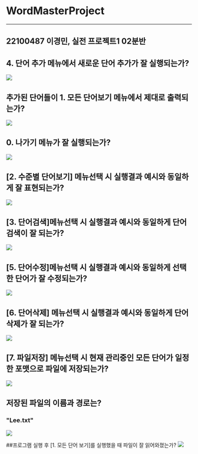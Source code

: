# WordMasterProject
---
22100487 이경민, 실전 프로젝트1 02분반
---

## 4. 단어 추가 메뉴에서 새로운 단어 추가가 잘 실행되는가?

<img src = "https://github.com/ChilsungCider/WordMasterProject/blob/master/Screenshot/%E1%84%83%E1%85%A1%E1%86%AB%E1%84%8B%E1%85%A5%E1%84%8E%E1%85%AE%E1%84%80%E1%85%A1.png?raw=true">

## 추가된 단어들이 1. 모든 단어보기 메뉴에서 제대로 출력되는가?

<img src = "https://github.com/ChilsungCider/WordMasterProject/blob/master/Screenshot/%E1%84%86%E1%85%A9%E1%84%83%E1%85%B3%E1%86%AB%20%E1%84%83%E1%85%A1%E1%86%AB%E1%84%8B%E1%85%A5%E1%84%87%E1%85%A9%E1%84%80%E1%85%B5.png?raw=true">

## 0. 나가기 메뉴가 잘 실행되는가?
<img src = "https://github.com/ChilsungCider/WordMasterProject/blob/master/Screenshot/%E1%84%82%E1%85%A1%E1%84%80%E1%85%A1%E1%84%80%E1%85%B5.png?raw=true">

## [2. 수준별 단어보기] 메뉴선택 시 실행결과 예시와 동일하게 잘 표현되는가?
<img src = "https://github.com/ChilsungCider/WordMasterProject/blob/master/Screenshot/2%20%E1%84%89%E1%85%B5%E1%86%AF%E1%84%92%E1%85%A2%E1%86%BC%E1%84%92%E1%85%AA%E1%84%86%E1%85%A7%E1%86%AB.png?raw=true">

## [3. 단어검색]메뉴선택 시 실행결과 예시와 동일하게 단어 검색이 잘 되는가?
<img src = "https://github.com/ChilsungCider/WordMasterProject/blob/master/Screenshot/3%20%E1%84%89%E1%85%B5%E1%86%AF%E1%84%92%E1%85%A2%E1%86%BC%E1%84%92%E1%85%AA%E1%84%86%E1%85%A7%E1%86%AB.png?raw=true">

## [5. 단어수정]메뉴선택 시 실행결과 예시와 동일하게 선택한 단어가 잘 수정되는가?
<img src = "https://github.com/ChilsungCider/WordMasterProject/blob/master/Screenshot/5%20%E1%84%89%E1%85%B5%E1%86%AF%E1%84%92%E1%85%A2%E1%86%BC%E1%84%92%E1%85%AA%E1%84%86%E1%85%A7%E1%86%AB.png?raw=true">

## [6. 단어삭제] 메뉴선택 시 실행결과 예시와 동일하게 단어 삭제가 잘 되는가?
<img src = "https://github.com/ChilsungCider/WordMasterProject/blob/master/Screenshot/6%20%E1%84%89%E1%85%B5%E1%86%AF%E1%84%92%E1%85%A2%E1%86%BC%E1%84%92%E1%85%AA%E1%84%86%E1%85%A7%E1%86%AB.png?raw=true">

## [7. 파일저장] 메뉴선택 시 현재 관리중인 모든 단어가 일정한 포맷으로 파일에 저장되는가?
<img src = "https://github.com/ChilsungCider/WordMasterProject/blob/master/Screenshot/7%20%E1%84%89%E1%85%B5%E1%86%AF%E1%84%92%E1%85%A2%E1%86%BC%E1%84%92%E1%85%AA%E1%84%86%E1%85%A7%E1%86%AB.png?raw=true">

## 저장된 파일의 이름과 경로는?
### "Lee.txt"
<img src = "https://github.com/ChilsungCider/WordMasterProject/blob/master/Screenshot/%E1%84%80%E1%85%A7%E1%86%BC%E1%84%85%E1%85%A9.png?raw=true">

##프로그램 실행 후 [1. 모든 단어 보기]를 실행했을 때 파일이 잘 읽어와졌는가?
<img src = "https://github.com/ChilsungCider/WordMasterProject/blob/master/Screenshot/loadFile%20%E1%84%80%E1%85%A7%E1%86%AF%E1%84%80%E1%85%AA.png?raw=true">
